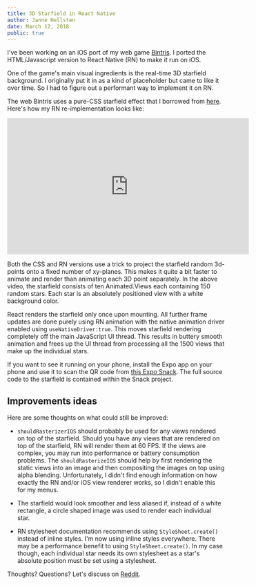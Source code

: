 ```yaml
---
title: 3D Starfield in React Native
author: Janne Hellsten
date: March 12, 2018
public: true
---
```


I've been working on an iOS port of my web game [Bintris][bintris].  I ported the HTML/Javascript version to React Native (RN) to make it run on iOS.

One of the game's main visual ingredients is the real-time 3D starfield background.  I originally put it in as a kind of placeholder but came to like it over time.  So I had to figure out a performant way to implement it on RN.

The web Bintris uses a pure-CSS starfield effect that I borrowed from [here][css3stars].  Here's how my RN re-implementation looks like:

<iframe width="560" height="315" src="https://www.youtube.com/embed/thBijc6x7e0?rel=0&amp;showinfo=0" frameborder="0" allow="autoplay; encrypted-media" allowfullscreen></iframe>

Both the CSS and RN versions use a trick to project the starfield random 3d-points onto a fixed number of xy-planes.  This makes it quite a bit faster to animate and render than animating each 3D point separately.  In the above video, the starfield consists of ten Animated.Views each containing 150 random stars.  Each star is an absolutely positioned view with a white background color.

React renders the starfield only once upon mounting.  All further frame updates are done purely using RN animation with the native animation driver enabled using `useNativeDriver:true`.  This moves starfield rendering completely off the main JavaScript UI thread.  This results in buttery smooth animation and frees up the UI thread from processing all the 1500 views that make up the individual stars.

If you want to see it running on your phone, install the Expo app on your phone and use it to scan the QR code from [this Expo Snack](https://snack.expo.io/@nurpax/starfield).  The full source code to the starfield is contained within the Snack project.

## Improvements ideas

Here are some thoughts on what could still be improved:

* `shouldRasterizerIOS` should probably be used for any views rendered on top of the starfield.  Should you have any views that are rendered on top of the starfield, RN will render them at 60 FPS.  If the views are complex, you may run into performance or battery consumption problems.  The `shouldRasterizeIOS` should help by first rendering the static views into an image and then compositing the images on top using alpha blending.  Unfortunately, I didn't find enough information on how exactly the RN and/or iOS view renderer works, so I didn't enable this for my menus.

* The starfield would look smoother and less aliased if, instead of a white rectangle, a circle shaped image was used to render each individual star.

* RN stylesheet documentation recommends using `StyleSheet.create()` instead of inline styles.  I'm now using inline styles everywhere.  There may be a performance benefit to using `StyleSheet.create()`.  In my case though, each individual star needs its own stylesheet as a star's absolute position must be set using a stylesheet.

Thoughts?  Questions?  Let's discuss on [Reddit](https://reddit.com/TODO).

[bintris]: http://nurpax.com/bintris
[css3stars]: https://codepen.io/keithclark/pen/ibEnk
[animated]: https://facebook.github.io/react-native/docs/animated.html
